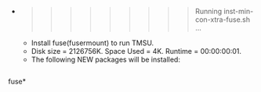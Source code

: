* >>>>>>>>> Running inst-min-con-xtra-fuse.sh ...
  * Install fuse(fusermount) to run TMSU.
  * Disk size = 2126756K. Space Used = 4K. Runtime = 00:00:00:01.
  * The following NEW packages will be installed:
  ```bash
fuse*
  ```
